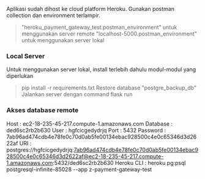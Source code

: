 Aplikasi sudah dihost ke cloud platform Heroku. Gunakan postman collection dan environment terlampir.
> "heroku_payment_gateway_test.postman_environment" untuk menggunakan server remote
> "localhost-5000.postman_environment" untuk menggunakan server lokal

### Local Server

Untuk menggunakan server lokal, install terlebih dahulu modul-modul yang diperlukan
> pip install -r requirements.txt
Restore database "postgre_backup_db"
Jalankan server dengan command 
> flask run

### Akses database remote

Host        : ec2-18-235-45-217.compute-1.amazonaws.com
Database    : ded6sc2rb2b630
User        : hgfcicgedydrjq
Port        : 5432
Password    : 7ab96ad474cdb4e78fe0c70d0ab5fe00134ebac928500c4e0c65346d3d2622af
URI         : postgres://hgfcicgedydrjq:7ab96ad474cdb4e78fe0c70d0ab5fe00134ebac928500c4e0c65346d3d2622af@ec2-18-235-45-217.compute-1.amazonaws.com:5432/ded6sc2rb2b630
Heroku CLI  : heroku pg:psql postgresql-infinite-85028 --app z-payment-gateway-test
